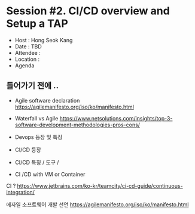 # **Session #2. CI/CD overview and Setup a TAP**
- Host : Hong Seok Kang
- Date : TBD
- Attendee : 
- Location : 
- Agenda
## **들어가기 전에 ..**

- Agile software declaration
https://agilemanifesto.org/iso/ko/manifesto.html 

- Waterfall vs Agile
https://www.netsolutions.com/insights/top-3-software-development-methodologies-pros-cons/ 

- Devops 등장 및 특징
- CI/CD 등장
- CI/CD 특징 / 도구 / 
- CI /CD  with VM or Container


CI ? 
https://www.jetbrains.com/ko-kr/teamcity/ci-cd-guide/continuous-integration/ 


에자일 소프트웨어 개발 선언
https://agilemanifesto.org/iso/ko/manifesto.html 

